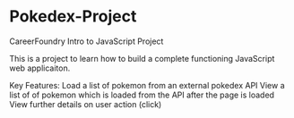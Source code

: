 # Pokedex-Project
CareerFoundry Intro to JavaScript Project

This is a project to learn how to build a complete functioning JavaScript web applicaiton.

Key Features:
Load a list of pokemon from an external pokedex API
View a list of of pokemon which is loaded from the API after the page is loaded
View further details on user action (click)


